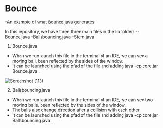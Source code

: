 # Bounce
-An example of what Bounce.java generates

 

 In this repository, we have three three main files in the lib folder:
 --Bounce.java
 -Ballsbouncing.java
 -Stern.java
 
 1) Bounce.java
   - When we run launch this file in the terminal of an IDE, we can see a moving ball, been reflected by the sides of the window.
   - It can be launched using the pfad of the file and adding  java -cp core.jar Bounce.java  .
   
![Screenshot (113)](https://user-images.githubusercontent.com/94777263/232280081-ebfc4376-2f7d-46d0-86ec-3c0a0dabdefd.png)

2) Ballsbouncing.java
 - When we run launch this file in the terminal of an IDE, we can see two moving balls, been reflected by the sides of the window.
 - The balls also change direction after a collision with each other
 - It can be launched using the pfad of the file and adding  java -cp core.jar Ballsbouncing.java  .


